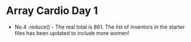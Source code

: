 # Array Cardio Day 1

* No.4 .reduce() - The real total is 861. The list of inventors in the starter files has been updated to include more women!
